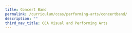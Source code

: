 ```yaml
---
title: Concert Band
permalink: /curriculum/ccas/performing-arts/concertband/
description: ""
third_nav_title: CCA Visual and Performing Arts
---
```


